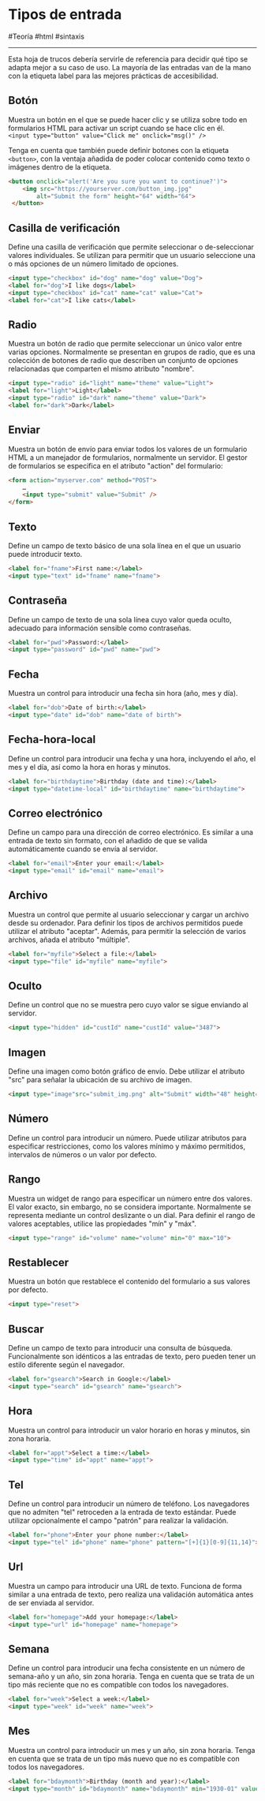 # Tipos de entrada
#Teoría #html #sintaxis 

---
Esta hoja de trucos debería servirle de referencia para decidir qué tipo se adapta mejor a su caso de uso. La mayoría de las entradas van de la mano con la etiqueta label para las mejores prácticas de accesibilidad.

## Botón
Muestra un botón en el que se puede hacer clic y se utiliza sobre todo en formularios HTML para activar un script cuando se hace clic en él. `<input type="button" value="Click me" onclick="msg()" />`

Tenga en cuenta que también puede definir botones con la etiqueta `<button>`, con la ventaja añadida de poder colocar contenido como texto o imágenes dentro de la etiqueta.
```html
<button onclick="alert('Are you sure you want to continue?')">
	<img src="https://yourserver.com/button_img.jpg"
		alt="Submit the form" height="64" width="64">
 </button>
```
## Casilla de verificación
Define una casilla de verificación que permite seleccionar o de-seleccionar valores individuales. Se utilizan para permitir que un usuario seleccione una o más opciones de un número limitado de opciones.
```html
<input type="checkbox" id="dog" name="dog" value="Dog">
<label for="dog">I like dogs</label>
<input type="checkbox" id="cat" name="cat" value="Cat">
<label for="cat">I like cats</label>
```
## Radio
Muestra un botón de radio que permite seleccionar un único valor entre varias opciones. Normalmente se presentan en grupos de radio, que es una colección de botones de radio que describen un conjunto de opciones relacionadas que comparten el mismo atributo "nombre".
```html
<input type="radio" id="light" name="theme" value="Light">
<label for="light">Light</label>
<input type="radio" id="dark" name="theme" value="Dark">
<label for="dark">Dark</label>
```
## Enviar
Muestra un botón de envío para enviar todos los valores de un formulario HTML a un manejador de formularios, normalmente un servidor. El gestor de formularios se especifica en el atributo "action" del formulario:
```html
<form action="myserver.com" method="POST">
	…
	<input type="submit" value="Submit" />
</form>
```
## Texto
Define un campo de texto básico de una sola línea en el que un usuario puede introducir texto.
```html
<label for="fname">First name:</label>
<input type="text" id="fname" name="fname">
```
## Contraseña
Define un campo de texto de una sola línea cuyo valor queda oculto, adecuado para información sensible como contraseñas.
```html
<label for="pwd">Password:</label>
<input type="password" id="pwd" name="pwd">
```
## Fecha
Muestra un control para introducir una fecha sin hora (año, mes y día).
```html
<label for="dob">Date of birth:</label>
<input type="date" id="dob" name="date of birth">
```
## Fecha-hora-local
Define un control para introducir una fecha y una hora, incluyendo el año, el mes y el día, así como la hora en horas y minutos.
```html
<label for="birthdaytime">Birthday (date and time):</label>
<input type="datetime-local" id="birthdaytime" name="birthdaytime">
```
## Correo electrónico
Define un campo para una dirección de correo electrónico. Es similar a una entrada de texto sin formato, con el añadido de que se valida automáticamente cuando se envía al servidor.
```html
<label for="email">Enter your email:</label>
<input type="email" id="email" name="email">
```
## Archivo
Muestra un control que permite al usuario seleccionar y cargar un archivo desde su ordenador. Para definir los tipos de archivos permitidos puede utilizar el atributo "aceptar". Además, para permitir la selección de varios archivos, añada el atributo "múltiple".
```html
<label for="myfile">Select a file:</label>
<input type="file" id="myfile" name="myfile">
```
## Oculto
Define un control que no se muestra pero cuyo valor se sigue enviando al servidor.
```html
<input type="hidden" id="custId" name="custId" value="3487">
```
## Imagen
Define una imagen como botón gráfico de envío. Debe utilizar el atributo "src" para señalar la ubicación de su archivo de imagen.
```html
<input type="image"src="submit_img.png" alt="Submit" width="48" height="48">
```
## Número
Define un control para introducir un número. Puede utilizar atributos para especificar restricciones, como los valores mínimo y máximo permitidos, intervalos de números o un valor por defecto.
## Rango
Muestra un widget de rango para especificar un número entre dos valores. El valor exacto, sin embargo, no se considera importante. Normalmente se representa mediante un control deslizante o un dial. Para definir el rango de valores aceptables, utilice las propiedades "mín" y "máx".
```html
<input type="range" id="volume" name="volume" min="0" max="10">
```
## Restablecer
Muestra un botón que restablece el contenido del formulario a sus valores por defecto.
```html
<input type="reset">
```
## Buscar
Define un campo de texto para introducir una consulta de búsqueda. Funcionalmente son idénticos a las entradas de texto, pero pueden tener un estilo diferente según el navegador.
```html
<label for="gsearch">Search in Google:</label>
<input type="search" id="gsearch" name="gsearch">
```
## Hora
Muestra un control para introducir un valor horario en horas y minutos, sin zona horaria.
```html
<label for="appt">Select a time:</label>
<input type="time" id="appt" name="appt">
```
## Tel
Define un control para introducir un número de teléfono. Los navegadores que no admiten "tel" retroceden a la entrada de texto estándar. Puede utilizar opcionalmente el campo "patrón" para realizar la validación.
```html
<label for="phone">Enter your phone number:</label>
<input type="tel" id="phone" name="phone" pattern="[+]{1}[0-9]{11,14}">
```
## Url
Muestra un campo para introducir una URL de texto. Funciona de forma similar a una entrada de texto, pero realiza una validación automática antes de ser enviada al servidor.
```html
<label for="homepage">Add your homepage:</label>
<input type="url" id="homepage" name="homepage">
```
## Semana
Define un control para introducir una fecha consistente en un número de semana-año y un año, sin zona horaria. Tenga en cuenta que se trata de un tipo más reciente que no es compatible con todos los navegadores.
```html
<label for="week">Select a week:</label>
<input type="week" id="week" name="week">
```
## Mes
Muestra un control para introducir un mes y un año, sin zona horaria. Tenga en cuenta que se trata de un tipo más nuevo que no es compatible con todos los navegadores.
```html
<label for="bdaymonth">Birthday (month and year):</label>
<input type="month" id="bdaymonth" name="bdaymonth" min="1930-01" value="2000-01">
```